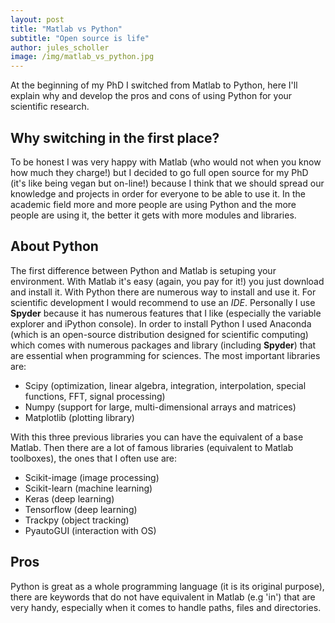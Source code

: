 ```yaml
---
layout: post
title: "Matlab vs Python"
subtitle: "Open source is life"
author: jules_scholler
image: /img/matlab_vs_python.jpg
---
```


At the beginning of my PhD I switched from Matlab to Python, here I'll explain why and develop the pros and cons of using Python for your scientific research.

## Why switching in the first place?

To be honest I was very happy with Matlab (who would not when you know how much they charge!) but I decided to go full open source for my PhD (it's like being vegan but on-line!) because I think that we should spread our knowledge and projects in order for everyone to be able to use it. In the academic field more and more people are using Python and the more people are using it, the better it gets with more modules and libraries.

## About Python

The first difference between Python and Matlab is setuping your environment. With Matlab it's easy (again, you pay for it!) you just download and install it. With Python there are numerous way to install and use it. For scientific development I would recommend to use an *IDE*. Personally I use **Spyder** because it has numerous features that I like (especially the variable explorer and iPython console). In order to install Python I used Anaconda (which is an open-source distribution designed for scientific computing) which comes with numerous packages and library (including **Spyder**) that are essential when programming for sciences. The most important libraries are:
- Scipy (optimization, linear algebra, integration, interpolation, special functions, FFT, signal processing)
- Numpy (support for large, multi-dimensional arrays and matrices)
- Matplotlib (plotting library)

With this three previous libraries you can have the equivalent of a base Matlab. Then there are a lot of famous libraries (equivalent to Matlab toolboxes), the ones that I often use are:

- Scikit-image (image processing)
- Scikit-learn (machine learning)
- Keras (deep learning)
- Tensorflow (deep learning)
- Trackpy (object tracking)
- PyautoGUI (interaction with OS)

## Pros

Python is great as a whole programming language (it is its original purpose), there are keywords that do not have equivalent in Matlab (e.g 'in') that are very handy, especially when it comes to handle paths, files and directories.




